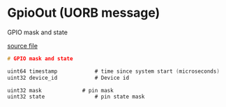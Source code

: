 # GpioOut (UORB message)

GPIO mask and state

[source file](https://github.com/PX4/PX4-Autopilot/blob/main/msg/GpioOut.msg)

```c
# GPIO mask and state

uint64 timestamp			# time since system start (microseconds)
uint32 device_id			# Device id

uint32 mask				# pin mask
uint32 state				# pin state mask

```
